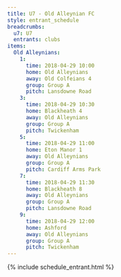 ```yaml
---
title: U7 - Old Alleynian FC
style: entrant_schedule
breadcrumbs:
  u7: U7
  entrants: clubs
items:
  Old Alleynians:
    1:
      time: 2018-04-29 10:00
      home: Old Alleynians
      away: Old Colfeians 4
      group: Group A
      pitch: Lansdowne Road
    3:
      time: 2018-04-29 10:30
      home: Blackheath 4
      away: Old Alleynians
      group: Group A
      pitch: Twickenham
    5:
      time: 2018-04-29 11:00
      home: Eton Manor 1
      away: Old Alleynians
      group: Group A
      pitch: Cardiff Arms Park
    7:
      time: 2018-04-29 11:30
      home: Blackheath 8
      away: Old Alleynians
      group: Group A
      pitch: Lansdowne Road
    9:
      time: 2018-04-29 12:00
      home: Ashford
      away: Old Alleynians
      group: Group A
      pitch: Twickenham
---
```


{% include schedule_entrant.html %}

